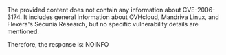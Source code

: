 The provided content does not contain any information about CVE-2006-3174. It includes general information about OVHcloud, Mandriva Linux, and Flexera's Secunia Research, but no specific vulnerability details are mentioned.

Therefore, the response is: NOINFO
